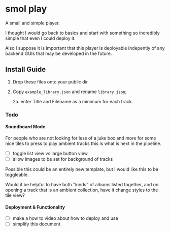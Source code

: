 # smol play

A small and simple player.

I thought I would go back to basics and start with something so incredibly simple that even I
could deploy it.

Also I suppose it is important that this player is deployable indepently of any backend GUIs
that may be developed in the future.

## Install Guide

1. Drop these files onto your public dir

2. Copy `example_library.json` and rename `library.json`;

   2a. enter Title and Filename as a minimum for each track.


### Todo

#### Soundboard Mode

For people who are not looking for less of a juke box and more for some nice tiles to press to play ambient tracks this is what is next in the pipeline.

- [ ] toggle list view vs large button view
- [ ] allow images to be set for background of tracks

Possible this could be an entirely new template, but I would like this to be toggleable.

Would it be helpful to have both "kinds" of albums listed together, and on opening a track that is an
ambient collection, have it change styles to the tile view?

#### Deployment & Functionality

- [ ] make a how to video about how to deploy and use
- [ ] simplify this document
